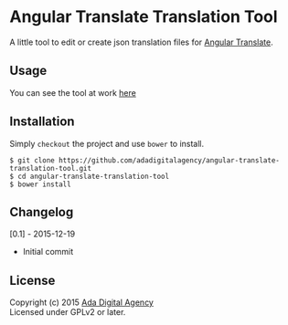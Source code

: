 # Angular Translate Translation Tool

A little tool to edit or create json translation files for [Angular Translate](https://github.com/angular-translate/angular-translate).

## Usage

You can see the tool at work [here](https://adadigitalagency.github.io/angular-translate-translation-tool/)

## Installation

Simply `checkout` the project and use `bower` to install.

    $ git clone https://github.com/adadigitalagency/angular-translate-translation-tool.git
    $ cd angular-translate-translation-tool
    $ bower install

## Changelog

[0.1] - 2015-12-19

* Initial commit

## License

Copyright (c) 2015 [Ada Digital Agency](https://ada.agency/)  
Licensed under GPLv2 or later.
